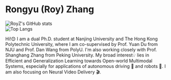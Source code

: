 # Rongyu (Roy) Zhang

![RoyZ's GitHub stats](https://github-readme-stats.vercel.app/api?username=RoyZry98&show_icons=true&theme=ambient_gradient)  
![Top Langs](https://github-readme-stats.vercel.app/api/top-langs/?username=RoyZry98&layout=compact)

Hi!😊 I am a dual Ph.D. student at Nanjing University and The Hong Kong Polytechnic University, where I am co-supervised by Prof. Yuan Du from NJU and Prof. Dan Wang from PolyU. I'm also working closely with Prof. Shanghang Zhang from Peking University. My broad interest💡 lies in Efficient and Generalization Learning towards Open-world Multimodal Systems, especially for applications of autonomous driving 🚗 and robots 🤖. I am also focusing on Neural Video Delivery 🎬.
